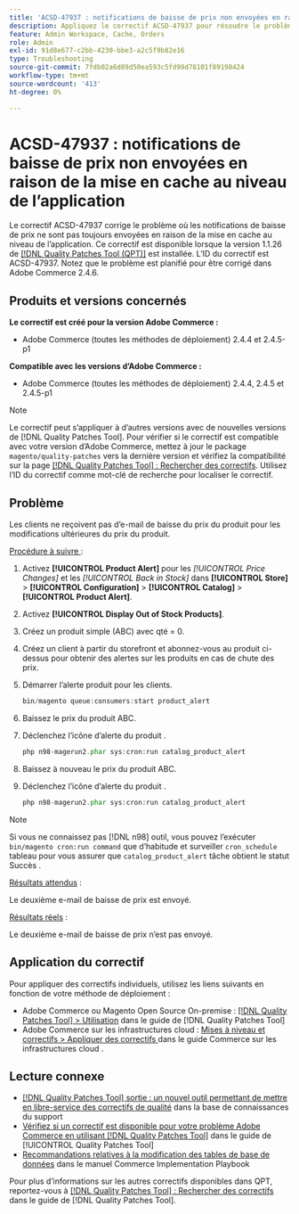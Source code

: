 ```yaml
---
title: 'ACSD-47937 : notifications de baisse de prix non envoyées en raison de la mise en cache au niveau de l’application'
description: Appliquez le correctif ACSD-47937 pour résoudre le problème d’Adobe Commerce où les notifications de baisse de prix ne sont pas toujours envoyées en raison de la mise en cache au niveau de l’application.
feature: Admin Workspace, Cache, Orders
role: Admin
exl-id: 91d8e677-c2bb-4230-bbe3-a2c5f9b82e16
type: Troubleshooting
source-git-commit: 7fdb02a6d89d50ea593c5fd99d78101f89198424
workflow-type: tm+mt
source-wordcount: '413'
ht-degree: 0%

---
```


# ACSD-47937 : notifications de baisse de prix non envoyées en raison de la mise en cache au niveau de l’application

Le correctif ACSD-47937 corrige le problème où les notifications de baisse de prix ne sont pas toujours envoyées en raison de la mise en cache au niveau de l’application. Ce correctif est disponible lorsque la version 1.1.26 de [[!DNL Quality Patches Tool (QPT)]](https://experienceleague.adobe.com/fr/docs/commerce-operations/tools/quality-patches-tool/quality-patches-tool-to-self-serve-quality-patches) est installée. L’ID du correctif est ACSD-47937. Notez que le problème est planifié pour être corrigé dans Adobe Commerce 2.4.6.

## Produits et versions concernés

**Le correctif est créé pour la version Adobe Commerce :**

* Adobe Commerce (toutes les méthodes de déploiement) 2.4.4 et 2.4.5-p1

**Compatible avec les versions d’Adobe Commerce :**

* Adobe Commerce (toutes les méthodes de déploiement) 2.4.4, 2.4.5 et 2.4.5-p1

>[!NOTE]
>
>Le correctif peut s’appliquer à d’autres versions avec de nouvelles versions de [!DNL Quality Patches Tool]. Pour vérifier si le correctif est compatible avec votre version d’Adobe Commerce, mettez à jour le package `magento/quality-patches` vers la dernière version et vérifiez la compatibilité sur la page [[!DNL Quality Patches Tool] : Rechercher des correctifs](https://experienceleague.adobe.com/tools/commerce-quality-patches/index.html?lang=fr). Utilisez l’ID du correctif comme mot-clé de recherche pour localiser le correctif.

## Problème

Les clients ne reçoivent pas d’e-mail de baisse du prix du produit pour les modifications ultérieures du prix du produit.

<u>Procédure à suivre </u> :

1. Activez **[!UICONTROL Product Alert]** pour les *[!UICONTROL Price Changes]* et les *[!UICONTROL Back in Stock]* dans **[!UICONTROL Store]** > **[!UICONTROL Configuration]** > **[!UICONTROL Catalog]** > **[!UICONTROL Product Alert]**.
1. Activez **[!UICONTROL Display Out of Stock Products]**.
1. Créez un produit simple (ABC) avec qté = 0.
1. Créez un client à partir du storefront et abonnez-vous au produit ci-dessus pour obtenir des alertes sur les produits en cas de chute des prix.
1. Démarrer l’alerte produit pour les clients.

   ```PHP
   bin/magento queue:consumers:start product_alert
   ```

1. Baissez le prix du produit ABC.
1. Déclenchez l’icône d’alerte du produit .

   ```PHP
   php n98-magerun2.phar sys:cron:run catalog_product_alert
   ```

1. Baissez à nouveau le prix du produit ABC.
1. Déclenchez l’icône d’alerte du produit .

   ```PHP
   php n98-magerun2.phar sys:cron:run catalog_product_alert
   ```

>[!NOTE]
>
>Si vous ne connaissez pas [!DNL n98] outil, vous pouvez l’exécuter `bin/magento cron:run command` que d’habitude et surveiller `cron_schedule` tableau pour vous assurer que `catalog_product_alert` tâche obtient le statut Succès .

<u>Résultats attendus</u> :

Le deuxième e-mail de baisse de prix est envoyé.

<u>Résultats réels</u> :

Le deuxième e-mail de baisse de prix n’est pas envoyé.

## Application du correctif

Pour appliquer des correctifs individuels, utilisez les liens suivants en fonction de votre méthode de déploiement :

* Adobe Commerce ou Magento Open Source On-premise : [[!DNL Quality Patches Tool] > Utilisation](/help/tools/quality-patches-tool/usage.md) dans le guide de [!DNL Quality Patches Tool]
* Adobe Commerce sur les infrastructures cloud : [ Mises à niveau et correctifs > Appliquer des correctifs ](https://experienceleague.adobe.com/docs/commerce-cloud-service/user-guide/develop/upgrade/apply-patches.html?lang=fr) dans le guide Commerce sur les infrastructures cloud .

## Lecture connexe

* [[!DNL Quality Patches Tool] sortie : un nouvel outil permettant de mettre en libre-service des correctifs de qualité](https://experienceleague.adobe.com/fr/docs/commerce-operations/tools/quality-patches-tool/quality-patches-tool-to-self-serve-quality-patches) dans la base de connaissances du support
* [Vérifiez si un correctif est disponible pour votre problème Adobe Commerce en utilisant [!DNL Quality Patches Tool]](/help/tools/quality-patches-tool/patches-available-in-qpt/check-patch-for-magento-issue-with-magento-quality-patches.md) dans le guide de [!UICONTROL Quality Patches Tool]
* [Recommandations relatives à la modification des tables de base de données](https://experienceleague.adobe.com/fr/docs/commerce-operations/implementation-playbook/best-practices/development/modifying-core-and-third-party-tables#why-adobe-recommends-avoiding-modifications) dans le manuel Commerce Implementation Playbook


Pour plus d’informations sur les autres correctifs disponibles dans QPT, reportez-vous à [[!DNL Quality Patches Tool] : Rechercher des correctifs](https://experienceleague.adobe.com/tools/commerce-quality-patches/index.html?lang=fr) dans le guide de [!DNL Quality Patches Tool].
